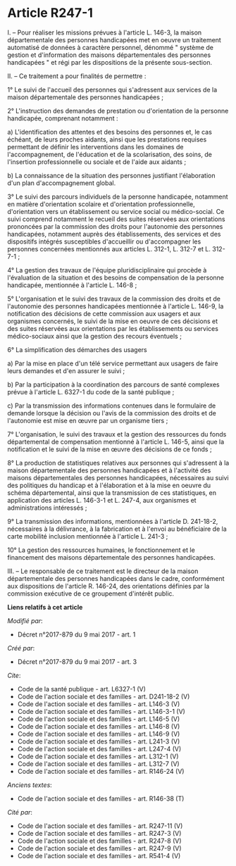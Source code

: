 # Article R247-1

I. – Pour réaliser les missions prévues à l'article L. 146-3, la maison départementale des personnes handicapées met en
oeuvre un traitement automatisé de données à caractère personnel, dénommé " système de gestion et d'information des maisons
départementales des personnes handicapées " et régi par les dispositions de la présente sous-section. 

II. – Ce traitement a pour finalités de permettre : 

1° Le suivi de l'accueil des personnes qui s'adressent aux services de la maison départementale des personnes handicapées ; 

2° L'instruction des demandes de prestation ou d'orientation de la personne handicapée, comprenant notamment : 

a) L'identification des attentes et des besoins des personnes et, le cas échéant, de leurs proches aidants, ainsi que les
prestations requises permettant de définir les interventions dans les domaines de l'accompagnement, de l'éducation et de la
scolarisation, des soins, de l'insertion professionnelle ou sociale et de l'aide aux aidants ; 

b) La connaissance de la situation des personnes justifiant l'élaboration d'un plan d'accompagnement global. 

3° Le suivi des parcours individuels de la personne handicapée, notamment en matière d'orientation scolaire et d'orientation
professionnelle, d'orientation vers un établissement ou service social ou médico-social. Ce suivi comprend notamment le
recueil des suites réservées aux orientations prononcées par la commission des droits pour l'autonomie des personnes
handicapées, notamment auprès des établissements, des services et des dispositifs intégrés susceptibles d'accueillir ou
d'accompagner les personnes concernées mentionnés aux articles L. 312-1, L. 312-7 et L. 312-7-1 ; 

4° La gestion des travaux de l'équipe pluridisciplinaire qui procède à l'évaluation de la situation et des besoins de
compensation de la personne handicapée, mentionnée à l'article L. 146-8 ; 

5° L'organisation et le suivi des travaux de la commission des droits et de l'autonomie des personnes handicapées mentionnée
à l'article L. 146-9, la notification des décisions de cette commission aux usagers et aux organismes concernés, le suivi de
la mise en oeuvre de ces décisions et des suites réservées aux orientations par les établissements ou services médico-sociaux
ainsi que la gestion des recours éventuels ; 

6° La simplification des démarches des usagers 

a) Par la mise en place d'un télé service permettant aux usagers de faire leurs demandes et d'en assurer le suivi ; 

b) Par la participation à la coordination des parcours de santé complexes prévue à l'article L. 6327-1 du code de la santé
publique ; 

c) Par la transmission des informations contenues dans le formulaire de demande lorsque la décision ou l'avis de la
commission des droits et de l'autonomie est mise en œuvre par un organisme tiers ; 

7° L'organisation, le suivi des travaux et la gestion des ressources du fonds départemental de compensation mentionné à
l'article L. 146-5, ainsi que la notification et le suivi de la mise en œuvre des décisions de ce fonds ; 

8° La production de statistiques relatives aux personnes qui s'adressent à la maison départementale des personnes handicapées
et à l'activité des maisons départementales des personnes handicapées, nécessaires au suivi des politiques du handicap et à
l'élaboration et à la mise en oeuvre du schéma départemental, ainsi que la transmission de ces statistiques, en application
des articles L. 146-3-1 et L. 247-4, aux organismes et administrations intéressés ; 

9° La transmission des informations, mentionnées à l'article D. 241-18-2, nécessaires à la délivrance, à la fabrication et à
l'envoi au bénéficiaire de la carte mobilité inclusion mentionnée à l'article L. 241-3 ; 

10° La gestion des ressources humaines, le fonctionnement et le financement des maisons départementale des personnes
handicapées. 

III. – Le responsable de ce traitement est le directeur de la maison départementale des personnes handicapées dans le cadre,
conformément aux dispositions de l'article R. 146-24, des orientations définies par la commission exécutive de ce groupement
d'intérêt public.

**Liens relatifs à cet article**

_Modifié par_:

  - Décret n°2017-879 du 9 mai 2017 - art. 1

_Créé par_:

  - Décret n°2017-879 du 9 mai 2017 - art. 3

_Cite_:

  - Code de la santé publique - art. L6327-1 (V)
  - Code de l'action sociale et des familles - art. D241-18-2 (V)
  - Code de l'action sociale et des familles - art. L146-3 (V)
  - Code de l'action sociale et des familles - art. L146-3-1 (V)
  - Code de l'action sociale et des familles - art. L146-5 (V)
  - Code de l'action sociale et des familles - art. L146-8 (V)
  - Code de l'action sociale et des familles - art. L146-9 (V)
  - Code de l'action sociale et des familles - art. L241-3 (V)
  - Code de l'action sociale et des familles - art. L247-4 (V)
  - Code de l'action sociale et des familles - art. L312-1 (V)
  - Code de l'action sociale et des familles - art. L312-7 (V)
  - Code de l'action sociale et des familles - art. R146-24 (V)

_Anciens textes_:

  - Code de l'action sociale et des familles - art. R146-38 (T)

_Cité par_:

  - Code de l'action sociale et des familles - art. R247-11 (V)
  - Code de l'action sociale et des familles - art. R247-3 (V)
  - Code de l'action sociale et des familles - art. R247-8 (V)
  - Code de l'action sociale et des familles - art. R247-9 (V)
  - Code de l'action sociale et des familles - art. R541-4 (V)
